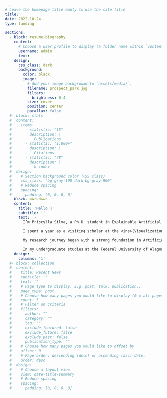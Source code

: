 ```yaml
---
# Leave the homepage title empty to use the site title
title:
date: 2022-10-24
type: landing

sections:
  - block: resume-biography
    content:
      # Choose a user profile to display (a folder name within `content/authors/`)
      username: admin
      text:
    design:
      css_class: dark
      background:
        color: black
        image:
          # Add your image background to `assets/media/`.
          filename: prospect_park.jpg
          filters:
            brightness: 0.4
          size: cover
          position: center
          parallax: false
  #- block: stats
  #  content:
  #    items:
  #      - statistic: "15"
  #        description: |
  #          Publications
  #      - statistic: "1,000+"
  #        description: |
  #          Citations
  #      - statistic: "78"
  #        description: |
  #          h-index
  #  design:
  #    # Section background color (CSS class)
  #    css_class: "bg-gray-100 dark:bg-gray-900"
  #    # Reduce spacing
  #    spacing:
  #      padding: [0, 0, 0, 0]
  - block: markdown
    content:
      title: 'Hello 👋'
      subtitle: ''
      text: |-
        I’m Priscylla Silva, a Ph.D. student in Explainable Artificial Intelligence (XAI) at the University of São Paulo (Brazil), advised by <ins>[Prof. Luis Gustavo Nonato](https://scholar.google.com/citations?user=p2tLSUsAAAAJ&hl=en)</ins>. My research focuses on developing tools and techniques that improve AI interpretability, allowing for more transparent and reliable decision-making in a variety of domains.

        I spent a year as a visiting scholar at the <ins>[Visualization and Data Analytics Research Center (VIDA)](https://vida.engineering.nyu.edu/)</ins> at New York University (NYU), where I worked under the guidance of <ins>[Prof. Claudio Silva](https://ctsilva.github.io/)</ins>.

        My research journey began with a strong foundation in Artificial Intelligence in Education during my Master’s degree at the Federal University of Campina Grande (Brazil). Under the mentorship of Prof. Joseana Macêdo Fechine and [Prof. Evandro de Barros Costa](https://scholar.google.pt/citations?user=NX2ik0YAAAAJ&hl=en), I developed an Intelligent Tutoring System with automatic feedback designed to support students in introductory computer science (CS1) courses.

        In my undergraduate studies at the Federal University of Alagoas (Brazil), I collaborated as a developer on two intelligent tutoring systems focused on Mathematics and Propositional Logic. These experiences cultivated my passion for creating AI systems that not only process data but also actively contribute to human learning and understanding.
    design:
      columns: '1'
  #- block: collection
  #  content:
  #    title: Recent News
  #    subtitle: ''
  #    text: ''
  #    # Page type to display. E.g. post, talk, publication...
  #    page_type: post
  #    # Choose how many pages you would like to display (0 = all pages)
  #    count: 5
  #    # Filter on criteria
  #    filters:
  #      author: ""
  #      category: ""
  #      tag: ""
  #      exclude_featured: false
  #      exclude_future: false
  #      exclude_past: false
  #      publication_type: ""
  #    # Choose how many pages you would like to offset by
  #    offset: 0
  #    # Page order: descending (desc) or ascending (asc) date.
  #    order: desc
  #  design:
  #    # Choose a layout view
  #    view: date-title-summary
  #    # Reduce spacing
  #    spacing:
  #      padding: [0, 0, 0, 0]
---
```

